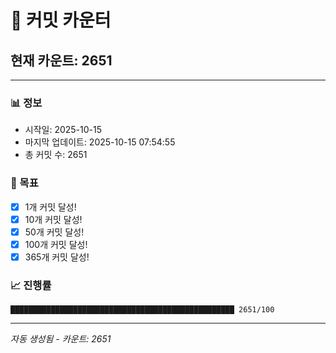 # 🔢 커밋 카운터

## 현재 카운트: 2651

---

### 📊 정보
- 시작일: 2025-10-15
- 마지막 업데이트: 2025-10-15 07:54:55
- 총 커밋 수: 2651

### 🎯 목표
- [x] 1개 커밋 달성!
- [x] 10개 커밋 달성!
- [x] 50개 커밋 달성!
- [x] 100개 커밋 달성!
- [x] 365개 커밋 달성!

### 📈 진행률
```
██████████████████████████████████████████████████ 2651/100
```

---
*자동 생성됨 - 카운트: 2651*
